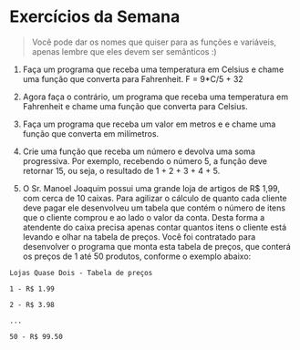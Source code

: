 # Exercícios da Semana
> Você pode dar os nomes que quiser para as funções e variáveis, apenas lembre que eles devem ser semânticos :)

1. Faça um programa que receba uma temperatura em Celsius e chame uma função que converta para Fahrenheit. F = 9*C/5 + 32

2. Agora faça o contrário, um programa que receba uma temperatura em Fahrenheit e chame uma função que converta para Celsius.

3. Faça um programa que receba um valor em metros e e chame uma função que converta em milímetros.


4. Crie uma função que receba um número e devolva uma soma progressiva. Por exemplo, recebendo o número 5, a função deve retornar 15, ou seja, o resultado de 1 + 2 + 3 + 4 + 5. 
 

5. O Sr. Manoel Joaquim possui uma grande loja de artigos de R$ 1,99, com cerca de 10 caixas. Para agilizar o cálculo de quanto cada cliente deve pagar ele desenvolveu um tabela que contém o número de itens que o cliente comprou e ao lado o valor da conta. Desta forma a atendente do caixa precisa apenas contar quantos itens o cliente está levando e olhar na tabela de preços. Você foi contratado para desenvolver o programa que monta esta tabela de preços, que conterá os preços de 1 até 50 produtos, conforme o exemplo abaixo:
```
Lojas Quase Dois - Tabela de preços

1 - R$ 1.99

2 - R$ 3.98

...

50 - R$ 99.50
```